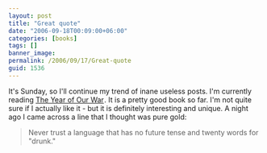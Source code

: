 ```yaml
---
layout: post
title: "Great quote"
date: "2006-09-18T00:09:00+06:00"
categories: [books]
tags: []
banner_image: 
permalink: /2006/09/17/Great-quote
guid: 1536
---
```


It's Sunday, so I'll continue my trend of inane useless posts. I'm currently reading <a href="http://www.amazon.com/gp/redirect.html?ie=UTF8&location=http{% raw %}%3A%{% endraw %}2F{% raw %}%2Fwww.amazon.com%{% endraw %}2FYear-Our-War-Steph-Swainston{% raw %}%2Fdp%{% endraw %}2F0060753870{% raw %}%2Fsr%{% endraw %}3D8-1{% raw %}%2Fqid%{% endraw %}3D1158549350{% raw %}%2Fref%{% endraw %}3Dpd{% raw %}%5Fbbs%{% endraw %}5F1{% raw %}%3Fie%{% endraw %}3DUTF8{% raw %}%26s%{% endraw %}3Dbooks&tag=raymondcamden-20&linkCode=ur2&camp=1789&creative=9325">The Year of Our War</a><img src="http://www.assoc-amazon.com/e/ir?t=raymondcamden-20&amp;l=ur2&amp;o=1" width="1" height="1" border="0" alt="" style="border:none !important; margin:0px !important;" />. It is a pretty good book so far. I'm not quite sure if I actually like it - but it is definitely interesting and unique. A night ago I came across a line that I thought was pure gold:

<blockquote>
<p>Never trust a language that has no future tense and twenty words for "drunk."</p>
</blockquote>